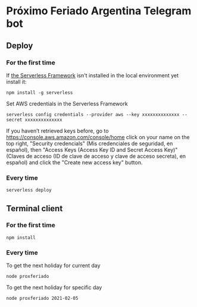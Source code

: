 # Próximo Feriado Argentina Telegram bot

## Deploy

### For the first time
If [the Serverless Framework](https://www.npmjs.com/package/serverless) isn't installed in the local environment yet install it:
```
npm install -g serverless
```

Set AWS credentials in the Serverless Framework
```
serverless config credentials --provider aws --key xxxxxxxxxxxxxx --secret xxxxxxxxxxxxxx
```

If you haven’t retrieved keys before, go to https://console.aws.amazon.com/console/home click on your name on the top right, "Security credencials" (Mis credenciales de seguridad, en español), then "Access Keys (Access Key ID and Secret Access Key)" (Claves de acceso (ID de clave de acceso y clave de acceso secreta), en español) and click the "Create new access key" button.

### Every time
```
serverless deploy
```

## Terminal client

### For the first time
```
npm install
```

### Every time
To get the next holiday for current day
```
node proxferiado
```

To get the next holiday for specific day
```
node proxferiado 2021-02-05
```
